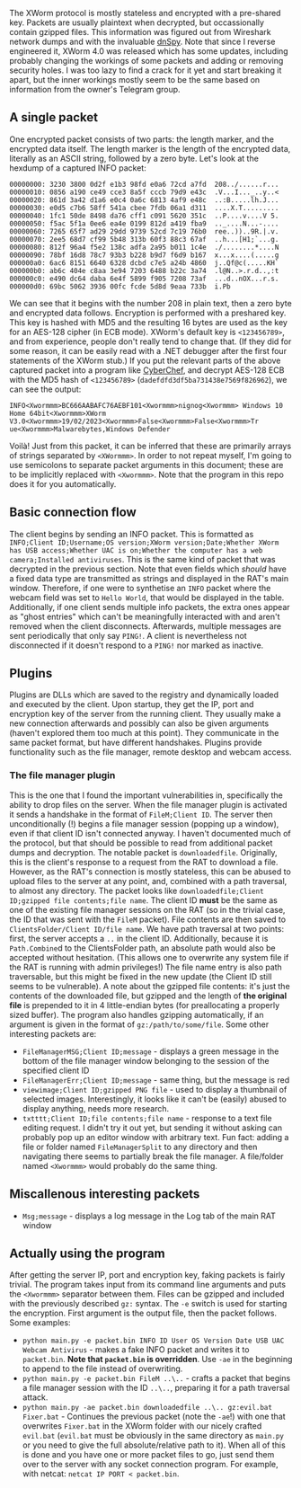 The XWorm protocol is mostly stateless and encrypted with a pre-shared key. Packets are usually plaintext when decrypted, but occassionally contain gzipped files.
This information was figured out from Wireshark network dumps and with the invaluable [dnSpy](https://github.com/dnSpyEx/dnSpy).
Note that since I reverse engineered it, XWorm 4.0 was released which has some updates, including probably changing the workings of some packets and adding or removing security holes. I was too lazy to find a crack for it yet and start breaking it apart, but the inner workings mostly seem to be the same based on information from the owner's Telegram group.
## A single packet
One encrypted packet consists of two parts: the length marker, and the encrypted data itself. The length marker is the length of the encrypted data, literally as an ASCII string, followed by a zero byte. Let's look at the hexdump of a captured INFO packet:
```
00000000: 3230 3800 0d2f e1b3 98fd e0a6 72cd a7fd  208../......r...  
00000010: 0856 a190 ce49 cce3 8a5f cccb 79d9 e43c  .V...I..._..y..<  
00000020: 861d 3a42 d1a6 e0c4 0a6c 6813 4af9 e48c  ..:B.....lh.J...  
00000030: e0d5 c7b6 58ff 541a cbee 7fdb 06a1 d311  ....X.T.........  
00000040: 1fc1 50de 8498 da76 cff1 c091 5620 351c  ..P....v....V 5.  
00000050: f5ac 5f1a 0ee6 ea4e 0199 812d a419 fba9  .._....N...-....  
00000060: 7265 65f7 ad29 29dd 9739 52cd 7c19 76b0  ree..))..9R.|.v.  
00000070: 2ee5 68d7 cf99 5b48 313b 60f3 88c3 67af  ..h...[H1;`...g.  
00000080: 812f 96a4 f5e2 138c adfa 2a95 b011 1c4e  ./........*....N  
00000090: 78bf 16d8 78c7 93b3 b228 b9d7 f6d9 b167  x...x....(.....g  
000000a0: 6ac6 8151 6640 6328 dcbd c7e5 a24b 4860  j..Qf@c(.....KH`  
000000b0: ab6c 404e c8aa 3e94 7203 6488 b22c 3a74  .l@N..>.r.d..,:t  
000000c0: e490 dc64 daba 6e4f 5899 f905 7208 73af  ...d..nOX...r.s.  
000000d0: 69bc 5062 3936 00fc fcde 5d8d 9eaa 733b  i.Pb
```
We can see that it begins with the number 208 in plain text, then a zero byte and encrypted data follows.
Encryption is performed with a preshared key. This key is hashed with MD5 and the resulting 16 bytes are used as the key for an AES-128 cipher (in ECB mode). XWorm's default key is `<123456789>`, and from experience, people don't really tend to change that. (If they did for some reason, it can be easily read with a .NET debugger after the first four statements of the XWorm stub.)
If you put the relevant parts of the above captured packet into a program like [CyberChef](https://gchq.github.io/CyberChef/), and decrypt AES-128 ECB with the MD5 hash of `<123456789>` (`dadefdfd3df5ba731438e7569f826962`), we can see the output:
```
INFO<Xwormmm>BC666AABAFC76AEBF101<Xwormmm>nignog<Xwormmm> Windows 10 Home 64bit<Xwormmm>XWorm V3.0<Xwormmm>19/02/2023<Xwormmm>False<Xwormmm>False<Xwormmm>Tr  
ue<Xwormmm>Malwarebytes,Windows Defender
```
Voilà!
Just from this packet, it can be inferred that these are primarily arrays of strings separated by `<XWormmm>`. In order to not repeat myself, I'm going to use semicolons to separate packet arguments in this document; these are to be implicitly replaced with `<Xwormmm>`. Note that the program in this repo does it for you automatically.
## Basic connection flow
The client begins by sending an INFO packet. This is formatted as `INFO;Client ID;Username;OS version;XWorm version;Date;Whether XWorm has USB access;Whether UAC is on;Whether the computer has a web camera;Installed antiviruses`. This is the same kind of packet that was decrypted in the previous section. Note that even fields which *should* have a fixed data type are transmitted as strings and displayed in the RAT's main window. Therefore, if one were to synthetise an `INFO` packet where the webcam field was set to `Hello World`, that would be displayed in the table. Additionally, if one client sends multiple info packets, the extra ones appear as "ghost entries" which can't be meaningfully interacted with and aren't removed when the client disconnects.
Afterwards, multiple messages are sent periodically that only say `PING!`. A client is nevertheless not disconnected if it doesn't respond to a `PING!` nor marked as inactive.
## Plugins
Plugins are DLLs which are saved to the registry and dynamically loaded and executed by the client. Upon startup, they get the IP, port and encryption key of the server from the running client. They usually make a new connection afterwards and possibly can also be given arguments (haven't explored them too much at this point). They communicate in the same packet format, but have different handshakes.
Plugins provide functionality such as the file manager, remote desktop and webcam access.
### The file manager plugin
This is the one that I found the important vulnerabilities in, specifically the ability to drop files on the server.
When the file manager plugin is activated it sends a handshake in the format of `FileM;Client ID`. The server then unconditionally (!) begins a file manager session (popping up a window), even if that client ID isn't connected anyway.
I haven't documented much of the protocol, but that should be possible to read from additional packet dumps and decryption.
The notable packet is `downloadedfile`. Originally, this is the client's response to a request from the RAT to download a file. However, as the RAT's connection is mostly stateless, this can be abused to upload files to the server at any point, and, combined with a path traversal, to almost any directory.
The packet looks like `downloadedfile;Client ID;gzipped file contents;file name`. The client ID **must** be the same as one of the existing file manager sessions on the RAT (so in the trivial case, the ID that was sent with the `FileM` packet). File contents are then saved to `ClientsFolder/Client ID/file name`. We have path traversal at two points: first, the server accepts a `..` in the client ID. Additionally, because it is `Path.Combine`d to the ClientsFolder path, an absolute path would also be accepted without hesitation. (This allows one to overwrite any system file if the RAT is running with admin privileges!)
The file name entry is also path traversable, but this might be fixed in the new update (the Client ID still seems to be vulnerable).
A note about the gzipped file contents: it's just the contents of the downloaded file, but gzipped and the length of **the original file** is prepended to it in 4 little-endian bytes (for preallocating a properly sized buffer). The program also handles gzipping automatically, if an argument is given in the format of `gz:/path/to/some/file`.
Some other interesting packets are:
- `FileManagerMSG;Client ID;message` - displays a green message in the bottom of the file manager window belonging to the session of the specified client ID
- `FileManagerErr;Client ID;message` - same thing, but the message is red
- `viewimage;Client ID;gzipped PNG file` - used to display a thumbnail of selected images. Interestingly, it looks like it can't be (easily) abused to display anything, needs more research.
- `txtttt;Client ID;file contents;file name` - response to a text file editing request. I didn't try it out yet, but sending it without asking can probably pop up an editor window with arbitrary text.
Fun fact: adding a file or folder named `FileManagerSplit` to any directory and then navigating there seems to partially break the file manager. A file/folder named `<Xwormmm>` would probably do the same thing.
## Miscallenous interesting packets
- `Msg;message` - displays a log message in the Log tab of the main RAT window

## Actually using the program
After getting the server IP, port and encryption key, faking packets is fairly trivial. The program takes input from its command line arguments and puts the `<Xwormmm>` separator between them. Files can be gzipped and included with the previously described `gz:` syntax. The `-e` switch is used for starting the encryption. First argument is the output file, then the packet follows. Some examples:
- `python main.py -e packet.bin INFO ID User OS Version Date USB UAC Webcam Antivirus` - makes a fake INFO packet and writes it to `packet.bin`. **Note that `packet.bin` is overridden**. Use `-ae` in the beginning to append to the file instead of overwriting.
- `python main.py -e packet.bin FileM ..\..` - crafts a packet that begins a file manager session with the ID `..\..`, preparing it for a path traversal attack.
- `python main.py -ae packet.bin downloadedfile ..\.. gz:evil.bat Fixer.bat` - Continues the previous packet (note the `-ae`!) with one that overwrites `Fixer.bat` in the XWorm folder with our nicely crafted `evil.bat` (`evil.bat` must be obviously in the same directory as `main.py` or you need to give the full absolute/relative path to it).
When all of this is done and you have one or more packet files to go, just send them over to the server with any socket connection program. For example, with netcat: `netcat IP PORT < packet.bin`.